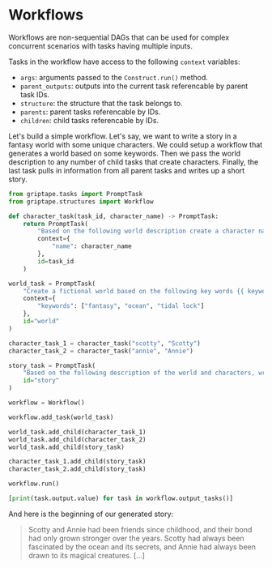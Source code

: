 # Workflows

Workflows are non-sequential DAGs that can be used for complex concurrent scenarios with tasks having multiple inputs.

Tasks in the workflow have access to the following `context` variables:

* `args`: arguments passed to the `Construct.run()` method.
* `parent_outputs`: outputs into the current task referencable by parent task IDs.
* `structure`: the structure that the task belongs to.
* `parents`: parent tasks referencable by IDs.
* `children`: child tasks referencable by IDs.

Let's build a simple workflow. Let's say, we want to write a story in a fantasy world with some unique characters. We could setup a workflow that generates a world based on some keywords. Then we pass the world description to any number of child tasks that create characters. Finally, the last task pulls in information from all parent tasks and writes up a short story.

```python
from griptape.tasks import PromptTask
from griptape.structures import Workflow

def character_task(task_id, character_name) -> PromptTask:
    return PromptTask(
        "Based on the following world description create a character named {{ name }}:\n{{ parent_outputs['world'] }}",
        context={
            "name": character_name
        },
        id=task_id
    )

world_task = PromptTask(
    "Create a fictional world based on the following key words {{ keywords|join(', ') }}",
    context={
        "keywords": ["fantasy", "ocean", "tidal lock"]
    },
    id="world"
)

character_task_1 = character_task("scotty", "Scotty")
character_task_2 = character_task("annie", "Annie")

story_task = PromptTask(
    "Based on the following description of the world and characters, write a short story:\n{{ parent_outputs['world'] }}\n{{ parent_outputs['scotty'] }}\n{{ parent_outputs['annie'] }}",
    id="story"
)

workflow = Workflow()

workflow.add_task(world_task)

world_task.add_child(character_task_1)
world_task.add_child(character_task_2)
world_task.add_child(story_task)

character_task_1.add_child(story_task)
character_task_2.add_child(story_task)

workflow.run()

[print(task.output.value) for task in workflow.output_tasks()]
```

And here is the beginning of our generated story:

> Scotty and Annie had been friends since childhood, and their bond had only grown stronger over the years. Scotty had always been fascinated by the ocean and its secrets, and Annie had always been drawn to its magical creatures. [...]
